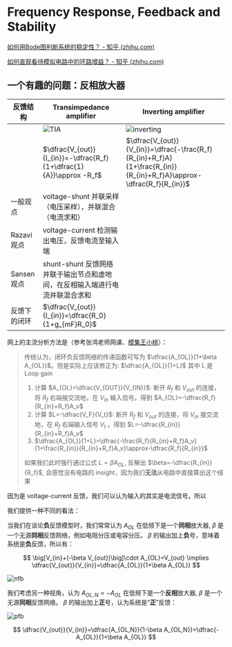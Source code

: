 # Frequency Response, Feedback and Stability

[如何用Bode图判断系统的稳定性？ - 知乎 (zhihu.com)](https://www.zhihu.com/question/20699458)

[如何直观看待模拟电路中的环路增益？ - 知乎 (zhihu.com)](https://www.zhihu.com/question/577525420)




## 一个有趣的问题：反相放大器

| 反馈结构     | Transimpedance amplifier                                     | Inverting amplifier                                          |
| ------------ | ------------------------------------------------------------ | ------------------------------------------------------------ |
|              | ![TIA](https://upload.wikimedia.org/wikipedia/commons/f/f1/TIA_simple.svg) | ![inverting](https://upload.wikimedia.org/wikipedia/commons/4/41/Op-Amp_Inverting_Amplifier.svg) |
|              | $\dfrac{V_{out}}{I_{in}}=-\dfrac{R_f}{1+\dfrac{1}{A}}\approx -R_f$ | $\dfrac{V_{out}}{V_{in}}=\dfrac{-\frac{R_f}{R_{in}+R_f}A}{1+\frac{R_{in}}{R_{in}+R_f}A}\approx-\dfrac{R_f}{R_{in}}$ |
| 一般观点     | voltage-shunt 并联采样（电压采样），并联混合（电流求和）     |                                                              |
| Razavi 观点  | voltage-current 检测输出电压，反馈电流至输入端               |                                                              |
| Sansen 观点  | shunt-shunt 反馈网络并联于输出节点和虚地间，在反相输入端进行电流并联混合求和 |                                                              |
| 反馈下的闭环 | $\dfrac{V_{out}}{I_{in}}=\dfrac{R_0}{1+g_{mF}R_0}$           |                                                              |

网上的主流分析方法是（参考张鸿老师网课、[模集王小桃](https://zhuanlan.zhihu.com/p/2909304009)）：

> 传统认为，闭环负反馈网络的传递函数可写为 $\dfrac{A_{OL}}{1+\beta A_{OL}}$。但是实际上应该修正为: $\dfrac{A_{OL}}{1+L}$​ 其中 L 是 Loop gain
>
> 1. 计算 $A_{OL}=\dfrac{V_{OUT}}{V_{IN}}$: 断开 $R_f$ 和 $V_{out}$ 的连接，将 $R_f$ 右端接交流地，在 $V_{in}$ 输入信号。得到 $A_{OL}=-\dfrac{R_f}{R_{in}+R_f}A_v$
> 2. 计算 $L=-\dfrac{V_F}{V_t}$: 断开 $R_f$ 和 $V_{out}$ 的连接，将 $V_{in}$ 接交流地，在 $R_f$ 右端输入信号 $V_t$ 。得到 $L=-\dfrac{R_{in}}{R_{in}+R_f}A_v$
> 3. $\dfrac{A_{OL}}{1+L}=\dfrac{-\frac{R_f}{R_{in}+R_f}A_v}{1+\frac{R_{in}}{R_{in}+R_f}A_v}\approx-\dfrac{R_f}{R_{in}}$
>
> 如果我们此时强行通过公式 $L=\beta A_{OL}$, 反解出 $\beta=-\dfrac{R_{in}}{R_f}$, 会感觉没有电路的 insight，因为我们**无法**从电路中直接算出这个结果


因为是 voltage-current 反馈，我们可以认为输入的其实是电流信号。所以



我们提供一种不同的看法：



当我们在谈论**负**反馈模型时，我们常常认为 $A_{OL}$ 在低频下是一个**同相**放大器, $\beta$ 是一个无源**同相**反馈网络，例如电阻分压或电容分压。 $\beta$ 的输出加上**负**号，意味着系统是**负**反馈，所以有：

$$
\big[V_{in}+(-\beta V_{out})\big]\cdot A_{OL}=V_{out}
\implies
\dfrac{V_{out}}{V_{in}}=\dfrac{A_{OL}}{1+\beta A_{OL}}
$$

![nfb](https://upload.wikimedia.org/wikipedia/commons/6/6e/Block_Diagram_for_Feedback.svg)

我们考虑另一种视角，认为 $A_{OL,N}=-A_{OL}$ 在低频下是一个**反相**放大器, $\beta$ 是一个无源**同相**反馈网络。 $\beta$ 的输出加上**正**号，认为系统是“**正**”反馈：

![pfb](https://github.com/user-attachments/assets/843b2e32-3c2e-4019-92ef-e35fa7c448ee)

$$
\dfrac{V_{out}}{V_{in}}=\dfrac{A_{OL,N}}{1-\beta A_{OL,N}}=\dfrac{-A_{OL}}{1+\beta A_{OL}}
$$


